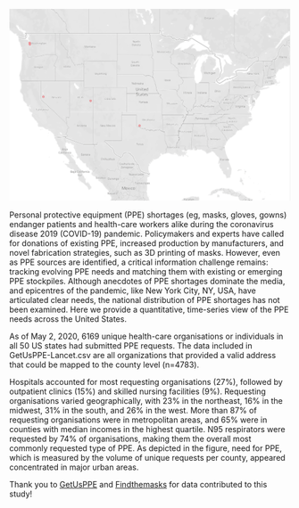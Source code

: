 ![alt text](https://github.com/GetUsPPE/lancet/raw/master/images/ppe_requests_over_time.gif "PPE requests over time")

Personal protective equipment (PPE) shortages (eg, masks, gloves, gowns) endanger patients and health-care workers alike during the coronavirus disease 2019 (COVID-19) pandemic. Policymakers and experts have called for donations of existing PPE, increased production by manufacturers, and novel fabrication strategies, such as 3D printing of masks. However, even as PPE sources are identified, a critical information challenge remains: tracking evolving PPE needs and matching them with existing or emerging PPE stockpiles. Although anecdotes of PPE shortages dominate the media, and epicentres of the pandemic, like New York City, NY, USA, have articulated clear needs, the national distribution of PPE shortages has not been examined. Here we provide a quantitative, time-series view of the PPE needs across the United States.

As of May 2, 2020, 6169 unique health-care organisations or individuals in all 50 US states had submitted PPE requests. The data included in GetUsPPE-Lancet.csv are all organizations that provided a valid address that could be mapped to the county level (n=4783).

Hospitals accounted for most requesting organisations (27%), followed by outpatient clinics (15%) and skilled nursing facilities (9%). Requesting organisations varied geographically, with 23% in the northeast, 16% in the midwest, 31% in the south, and 26% in the west. More than 87% of requesting organisations were in metropolitan areas, and 65% were in counties with median incomes in the highest quartile. N95 respirators were requested by 74% of organisations, making them the overall most commonly requested type of PPE. As depicted in the figure, need for PPE, which is measured by the volume of unique requests per county, appeared concentrated in major urban areas.

Thank you to [GetUsPPE](https://getusppe.org/) and [Findthemasks](https://findthemasks.com/) for data contributed to this study!
